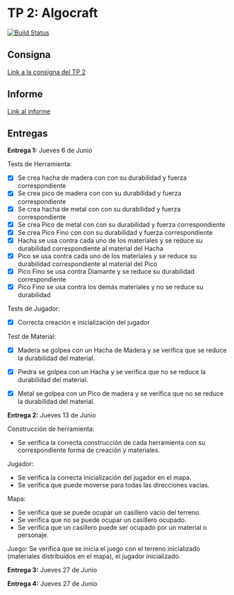# TP 2: Algocraft

[![Build Status](https://travis-ci.org/gianbelinche/Algocraft.svg?branch=master)](https://travis-ci.org/gianbelinche/Algocraft)

## Consigna

[Link a la consigna del TP 2](https://docs.google.com/document/d/1uT1NYcKcZytVY5hD31TXFGuXLqgSXLUc488Tv7DOxIw/edit#heading=h.26h3aunb8cu)

## Informe

[Link al informe](https://www.overleaf.com/7947345989bkzwrjbznkvx)

## Entregas

**Entrega 1:** Jueves 6 de Junio

Tests de Herramienta:
- [X] Se crea hacha de madera con con su durabilidad y fuerza correspondiente
- [X] Se crea pico de madera con con su durabilidad y fuerza correspondiente
- [X] Se crea hacha de metal con con su durabilidad y fuerza correspondiente
- [X] Se crea Pico de metal con con su durabilidad y fuerza correspondiente
- [X] Se crea Pico Fino con con su durabilidad y fuerza correspondiente
- [X] Hacha se usa contra cada uno de los materiales y se reduce su durabilidad correspondiente al material del Hacha
- [X] Pico se usa contra cada uno de los materiales y se reduce su durabilidad correspondiente al material del Pico
- [X] Pico Fino se usa contra Diamante y se reduce su durabilidad correspondiente
- [X] Pico Fino se usa contra los demás materiales y no se reduce su durabilidad

Tests de Jugador: 
- [X] Correcta creación e inicialización del jugador

Test de Material:
- [X] Madera se golpea con un Hacha de Madera y se verifica que se reduce la durabilidad del material.
- [X] Piedra se golpea con un Hacha y se verifica que no se reduce la durabilidad del material.
- [X] Metal se golpea con un Pico de madera y se verifica que no se reduce la durabilidad del material.


**Entrega 2:** Jueves 13 de Junio

Construcción de herramienta:
- Se verifica la correcta construcción de cada herramienta con su correspondiente forma de creación y materiales.

Jugador:
- Se verifica la correcta inicialización del jugador en el mapa.
- Se verifica que puede moverse para todas las direcciones vacías.

Mapa:
- Se verifica que se puede ocupar un casillero vacío del terreno.
- Se verifica que no se puede ocupar un casillero ocupado.
- Se verifica que un casillero puede ser ocupado por un material o personaje.

Juego:
Se verifica que se inicia el juego con el terreno inicializado (materiales distribuidos en el mapa), el jugador inicializado.


**Entrega 3:** Jueves 27 de Junio

**Entrega 4:** Jueves 27 de Junio
